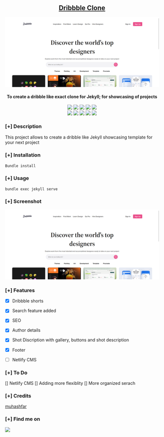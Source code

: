 <h2 align="center"><u>Dribbble Clone</u></h2>

![To create a dribble like exact clone for Jekyll; for showcasing of projects](assets/images/banner.png)
<h4 align="center"> To create a dribble like exact clone for Jekyll; for showcasing of projects </h4>

<p align="center">
    <img src="https://img.shields.io/github/stars/muhashfar/Dribbble-clone?style=for-the-badge&color=orange">
    <img src="https://img.shields.io/github/forks/muhashfar/Dribbble-clone?style=for-the-badge&color=purple">
    <img src="https://img.shields.io/github/license/muhashfar/Dribbble-clone?style=for-the-badge&color=blue">
    <img src="https://img.shields.io/github/issues/muhashfar/Dribbble-clone?style=for-the-badge&color=red">
    <img src="https://img.shields.io/github/contributors/muhashfar/Dribbble-clone?style=for-the-badge&color=cyan">
<br>
    <img src="https://img.shields.io/badge/Author-Muhammed Ashfar-magenta?style=flat-square">
    <img src="https://img.shields.io/badge/Open%20Source-Yes-orange?style=flat-square">
    <img src="https://img.shields.io/badge/Maintained-Yes-cyan?style=flat-square">
    <img src="https://img.shields.io/badge/Made%20In-India-green?style=flat-square">
    <img src="https://img.shields.io/badge/Written%20In-JS, CSS, Liquid, HTML-blue?style=flat-square">
</p>

### [+] Description
This project allows to create a dribble like Jekyll showcasing template for your next project

### [+] Installation
`Bundle install`

### [+] Usage
`bundle exec jekyll serve`

### [+] Screenshot
![screenshot](assets/images/banner.png)

### [+] Features
 - [x] Dribbble shorts
 - [x] Search feature added
 - [x] SEO
 - [x] Author details
 - [x] Shot Discription with gallery, buttons and shot description
 - [x] Footer
 - [ ] Netlify CMS


### [+] To Do
 [] Netlify CMS
 [] Adding more flexiblity
 [] More organized serach


### [+] Credits 
<a href="https://github.com/muhashfar/Dribbble-clone">muhashfar</a>

### [+] Find me on 
<a href="mailto:muhammed.ashfar.7@gmail.com" target="_blank"><img src="https://img.shields.io/badge/Email-muhammed.ashfar.7@gmail.com-blue?style=for-the-badge&logo=gmail"></a>

